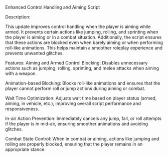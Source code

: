 Enhanced Control Handling and Aiming Script


Description:

This update improves control handling when the player is aiming while armed. It prevents certain actions like jumping, rolling, and sprinting when the player is aiming or in a combat situation. Additionally, the script ensures that these actions are blocked even when barely aiming or when performing roll-like animations. This helps maintain a smoother roleplay experience and prevents unwanted glitches.

Features:
Aiming and Armed Control Blocking: Disables unnecessary actions such as jumping, rolling, sprinting, and melee attacks when aiming with a weapon.

Animation-based Blocking: Blocks roll-like animations and ensures that the player cannot perform roll or jump actions during aiming or combat.

Wait Time Optimization: Adjusts wait time based on player status (armed, aiming, in vehicle, etc.), improving overall script performance and responsiveness.

In-air Action Prevention: Immediately cancels any jump, fall, or roll attempts if the player is in mid-air, ensuring smoother animations and avoiding glitches.

Combat State Control: When in combat or aiming, actions like jumping and rolling are properly blocked, ensuring that the player remains in an appropriate stance.
